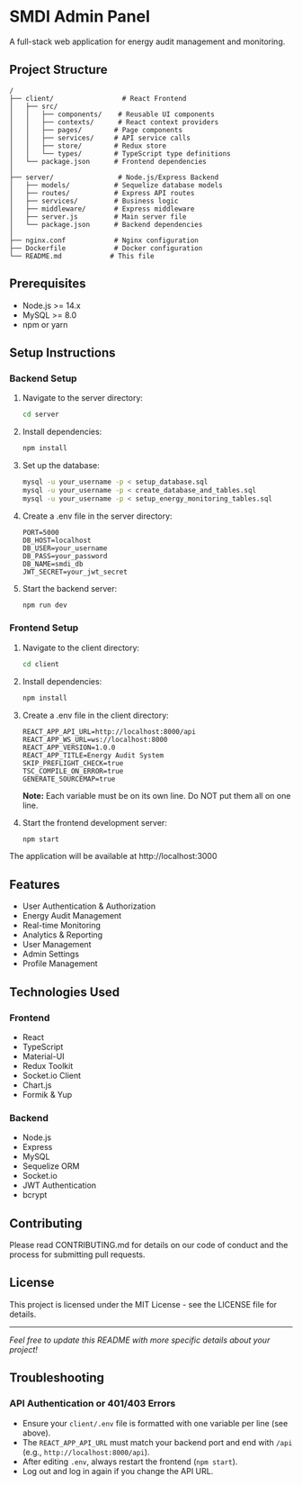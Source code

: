 # SMDI Admin Panel

A full-stack web application for energy audit management and monitoring.

## Project Structure

```
/
├── client/                 # React Frontend
│   ├── src/
│   │   ├── components/    # Reusable UI components
│   │   ├── contexts/      # React context providers
│   │   ├── pages/        # Page components
│   │   ├── services/     # API service calls
│   │   ├── store/        # Redux store
│   │   └── types/        # TypeScript type definitions
│   └── package.json      # Frontend dependencies
│
├── server/                # Node.js/Express Backend
│   ├── models/           # Sequelize database models
│   ├── routes/           # Express API routes
│   ├── services/         # Business logic
│   ├── middleware/       # Express middleware
│   ├── server.js         # Main server file
│   └── package.json      # Backend dependencies
│
├── nginx.conf            # Nginx configuration
├── Dockerfile            # Docker configuration
└── README.md            # This file
```

## Prerequisites

- Node.js >= 14.x
- MySQL >= 8.0
- npm or yarn

## Setup Instructions

### Backend Setup

1. Navigate to the server directory:
   ```bash
   cd server
   ```

2. Install dependencies:
   ```bash
   npm install
   ```

3. Set up the database:
   ```bash
   mysql -u your_username -p < setup_database.sql
   mysql -u your_username -p < create_database_and_tables.sql
   mysql -u your_username -p < setup_energy_monitoring_tables.sql
   ```

4. Create a .env file in the server directory:
   ```
   PORT=5000
   DB_HOST=localhost
   DB_USER=your_username
   DB_PASS=your_password
   DB_NAME=smdi_db
   JWT_SECRET=your_jwt_secret
   ```

5. Start the backend server:
   ```bash
   npm run dev
   ```

### Frontend Setup

1. Navigate to the client directory:
   ```bash
   cd client
   ```

2. Install dependencies:
   ```bash
   npm install
   ```

3. Create a .env file in the client directory:
   ```
   REACT_APP_API_URL=http://localhost:8000/api
   REACT_APP_WS_URL=ws://localhost:8000
   REACT_APP_VERSION=1.0.0
   REACT_APP_TITLE=Energy Audit System
   SKIP_PREFLIGHT_CHECK=true
   TSC_COMPILE_ON_ERROR=true
   GENERATE_SOURCEMAP=true
   ```

   **Note:** Each variable must be on its own line. Do NOT put them all on one line.

4. Start the frontend development server:
   ```bash
   npm start
   ```

The application will be available at http://localhost:3000

## Features

- User Authentication & Authorization
- Energy Audit Management
- Real-time Monitoring
- Analytics & Reporting
- User Management
- Admin Settings
- Profile Management

## Technologies Used

### Frontend
- React
- TypeScript
- Material-UI
- Redux Toolkit
- Socket.io Client
- Chart.js
- Formik & Yup

### Backend
- Node.js
- Express
- MySQL
- Sequelize ORM
- Socket.io
- JWT Authentication
- bcrypt

## Contributing

Please read CONTRIBUTING.md for details on our code of conduct and the process for submitting pull requests.

## License

This project is licensed under the MIT License - see the LICENSE file for details.

---

*Feel free to update this README with more specific details about your project!*

## Troubleshooting

### API Authentication or 401/403 Errors
- Ensure your `client/.env` file is formatted with one variable per line (see above).
- The `REACT_APP_API_URL` must match your backend port and end with `/api` (e.g., `http://localhost:8000/api`).
- After editing `.env`, always restart the frontend (`npm start`).
- Log out and log in again if you change the API URL.
